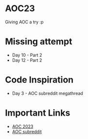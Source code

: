 # AOC23

Giving AOC a try :p

# Missing attempt

- Day 10 - Part 2
- Day 12 - Part 2

# Code Inspiration

- Day 3 - AOC subreddit megathread

# Important Links

- [AOC 2023](https://adventofcode.com/2023)
- [AOC subreddit](https://www.reddit.com/r/adventofcode/)
